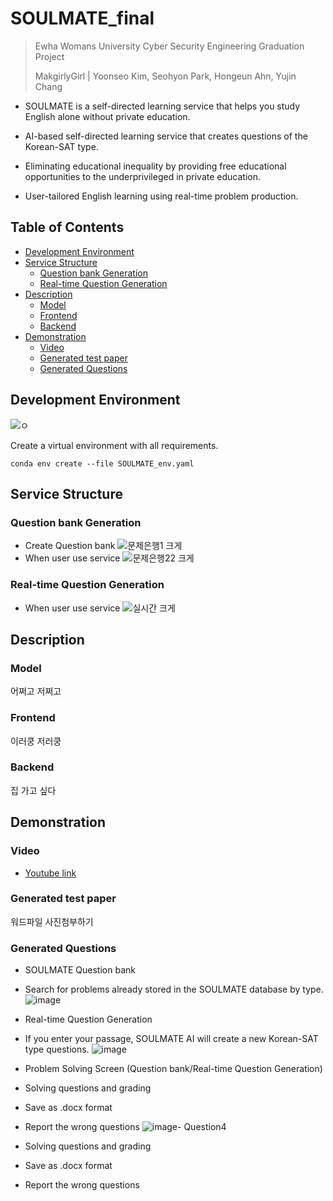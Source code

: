 # SOULMATE_final

> Ewha Womans University Cyber Security Engineering Graduation Project
> 
> MakgirlyGirl | Yoonseo Kim, Seohyon Park, Hongeun Ahn, Yujin Chang

 - SOULMATE is a self-directed learning service that helps you study English alone without private education.
 - AI-based self-directed learning service that creates questions of the Korean-SAT type.
 
 - Eliminating educational inequality by providing free educational opportunities to the underprivileged in private education.
 - User-tailored English learning using real-time problem production.


## Table of Contents
 
- [Development Environment](#Development-Environment)
- [Service Structure](#Service-Structure)
  - [Question bank Generation](#Question-bank-Generation)
  - [Real-time Question Generation](#Real-time-Question-Generation)
- [Description](#Description)
  - [Model](#Model)
  - [Frontend](#Frontend)
  - [Backend](#Backend)
- [Demonstration](#Demonstration)  
  - [Video](#Video)
  - [Generated test paper](#Generated-test-paper)
  - [Generated Questions](#Generated-Questions)

## Development Environment
![ㅇ](https://user-images.githubusercontent.com/65396560/204125126-9b359837-d020-4ab1-a0b3-2758a671e957.png)

Create a virtual environment with all requirements.

```shell script
conda env create --file SOULMATE_env.yaml
```


## Service Structure

### Question bank Generation
- Create Question bank
![문제은행1 크게](https://user-images.githubusercontent.com/65396560/204124810-2b1168e1-df24-4b05-ade2-833c20952c8a.jpeg)
- When user use service
![문제은행22 크게](https://user-images.githubusercontent.com/65396560/204124819-0d7cb398-f4d0-4fee-9d67-aae817c3b7f4.jpeg)

### Real-time Question Generation
- When user use service
![실시간 크게](https://user-images.githubusercontent.com/65396560/204124826-9bc4a6be-7899-4417-abcf-5839de5fcac2.jpeg)

## Description

### Model
  어쩌고 저쩌고
### Frontend
  이러쿵 저러쿵
### Backend
  집 가고 싶다

## Demonstration

### Video
- [Youtube link](#youtubelink)

### Generated test paper
  워드파일 사진첨부하기

### Generated Questions
- SOULMATE Question bank
 - Search for problems already stored in the SOULMATE database by type.
 ![image](https://user-images.githubusercontent.com/65396560/204464437-99b853b4-37a3-460d-a27e-0293c9a0b6f2.png)


- Real-time Question Generation
 - If you enter your passage, SOULMATE AI will create a new Korean-SAT type questions.
 ![image](https://user-images.githubusercontent.com/65396560/204464541-1f77b5d8-a8ce-462f-b3be-b235216ab15f.png)


- Problem Solving Screen (Question bank/Real-time Question Generation)
 - Solving questions and grading
 - Save as .docx format
 - Report the wrong questions
 ![image](https://user-images.githubusercontent.com/65396560/204465161-5d0dfe5a-1b5d-4f35-a8db-11fe33559738.png)- Question4

- Solving questions and grading

  
- Save as .docx format


- Report the wrong questions
